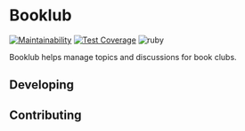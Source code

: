 # Booklub 

[![Maintainability](https://api.codeclimate.com/v1/badges/bfecf3e5c6bdf1873c90/maintainability)](https://codeclimate.com/github/elanalynn/book-club/maintainability)
[![Test Coverage](https://api.codeclimate.com/v1/badges/bfecf3e5c6bdf1873c90/test_coverage)](https://codeclimate.com/github/elanalynn/book-club/test_coverage)
![ruby](https://img.shields.io/badge/ruby-2.4.1-red.svg)

Booklub helps manage topics and discussions for book clubs.

## Developing

## Contributing
